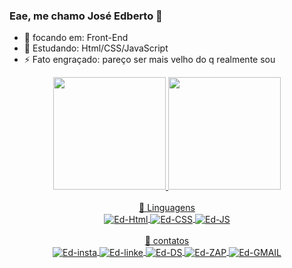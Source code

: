 ### Eae, me chamo José Edberto  👋

- 🔭 focando em: Front-End 
- 🌱 Estudando: Html/CSS/JavaScript
- ⚡ Fato engraçado: pareço ser mais velho do q realmente sou

 <div align="center">
  <a href="https://github.com/EdbertoSantos">
  <img height="180em" src="https://github-readme-stats.vercel.app/api?username=EdbertoSantos&show_icons=true&theme=merko&include_all_commits=true&count_private=true"/>
  <img height="180em" src="https://github-readme-stats.vercel.app/api/top-langs/?username=EdbertoSantos&langs_count=7&theme=merko"/>
</div>
<div align="center"><br>
📕 Linguagens 
  <div align="center">
    <img align="center" alt="Ed-Html" src="https://img.shields.io/badge/HTML5-E34F26?style=for-the-badge&logo=html5&logoColor=white">
    <img align="center" alt="Ed-CSS" src="https://img.shields.io/badge/CSS3-1572B6?style=for-the-badge&logo=css3&logoColor=white">
    <img align="center" alt="Ed-JS" src="https://img.shields.io/badge/JavaScript-F7DF1E?style=for-the-badge&logo=javascript&logoColor=black">
  </div>
</div>

<div align="center"><br>
 📱 contatos
  <div align="center">
    <img align="center" href="https://www.instagram.com/edberto.s.f/" alt="Ed-insta" src="https://img.shields.io/badge/Instagram-E4405F?style=for-the-badge&logo=instagram&logoColor=white">
    <img align="center" href="https://www.linkedin.com/in/edberto-santos-01162121a/" alt="Ed-linke" src="https://img.shields.io/badge/LinkedIn-0077B5?style=for-the-badge&logo=linkedin&logoColor=white">
    <img align="center" alt="Ed-DS" src="https://img.shields.io/badge/Discord-7289DA?style=for-the-badge&logo=discord&logoColor=white">
    <img align="center" href="(81)99645-8059"alt="Ed-ZAP" src="https://img.shields.io/badge/WhatsApp-25D366?style=for-the-badge&logo=whatsapp&logoColor=white">
    <img align="center" href="edbertosantos.dev@gmail.com"alt="Ed-GMAIL" src="https://img.shields.io/badge/Gmail-D14836?style=for-the-badge&logo=gmail&logoColor=white">
  </div>
</div>

